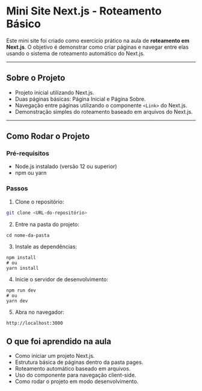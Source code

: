 # Mini Site Next.js - Roteamento Básico

Este mini site foi criado como exercício prático na aula de **roteamento em Next.js**. O objetivo é demonstrar como criar páginas e navegar entre elas usando o sistema de roteamento automático do Next.js.

---

## Sobre o Projeto

- Projeto inicial utilizando Next.js.
- Duas páginas básicas: Página Inicial e Página Sobre.
- Navegação entre páginas utilizando o componente `<Link>` do Next.js.
- Demonstração simples do roteamento baseado em arquivos do Next.js.

---

## Como Rodar o Projeto

### Pré-requisitos

- Node.js instalado (versão 12 ou superior)
- npm ou yarn

### Passos

1. Clone o repositório:

```bash
git clone <URL-do-repositório>
```

2. Entre na pasta do projeto: 

```
cd nome-da-pasta
```

3. Instale as dependências:
```
npm install
# ou
yarn install
```

4. Inicie o servidor de desenvolvimento:
```
npm run dev
# ou
yarn dev
```

5. Abra no navegador:
```
http://localhost:3000
```

## O que foi aprendido na aula

- Como iniciar um projeto Next.js.
- Estrutura básica de páginas dentro da pasta pages.
- Roteamento automático baseado em arquivos.
- Uso do componente <Link> para navegação client-side.
- Como rodar o projeto em modo desenvolvimento.
